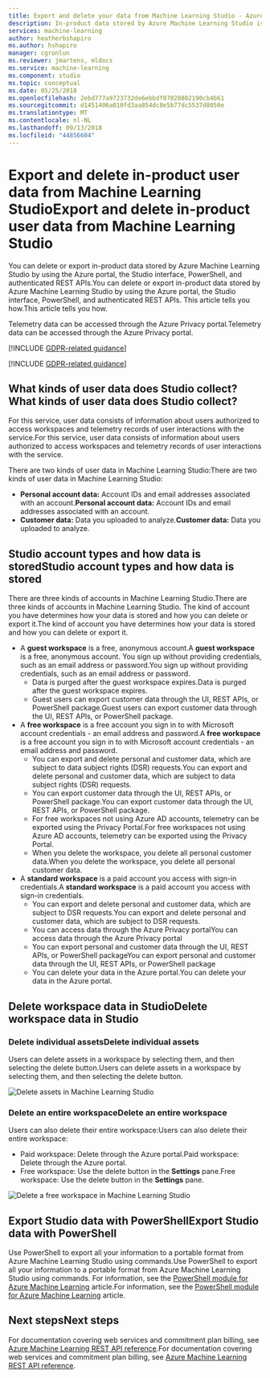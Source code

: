 ```yaml
---
title: Export and delete your data from Machine Learning Studio - Azure | Microsoft Docs
description: In-product data stored by Azure Machine Learning Studio is available for export and deletion through the Azure portal and also through authenticated REST APIs. Telemetry data can be accessed through the Azure Privacy Portal. This article shows you how.
services: machine-learning
author: heatherbshapiro
ms.author: hshapiro
manager: cgronlun
ms.reviewer: jmartens, mldocs
ms.service: machine-learning
ms.component: studio
ms.topic: conceptual
ms.date: 05/25/2018
ms.openlocfilehash: 2ebd777a9723732de6ebbdf07020802190cb4b61
ms.sourcegitcommit: d1451406a010fd3aa854dc8e5b77dc5537d8050e
ms.translationtype: MT
ms.contentlocale: nl-NL
ms.lasthandoff: 09/13/2018
ms.locfileid: "44856604"
---
```

# <a name="export-and-delete-in-product-user-data-from-machine-learning-studio"></a><span data-ttu-id="b5c92-105">Export and delete in-product user data from Machine Learning Studio</span><span class="sxs-lookup"><span data-stu-id="b5c92-105">Export and delete in-product user data from Machine Learning Studio</span></span>

<span data-ttu-id="b5c92-106">You can delete or export in-product data stored by Azure Machine Learning Studio by using the Azure portal, the Studio interface, PowerShell, and authenticated REST APIs.</span><span class="sxs-lookup"><span data-stu-id="b5c92-106">You can delete or export in-product data stored by Azure Machine Learning Studio by using the Azure portal, the Studio interface, PowerShell, and authenticated REST APIs.</span></span> <span data-ttu-id="b5c92-107">This article tells you how.</span><span class="sxs-lookup"><span data-stu-id="b5c92-107">This article tells you how.</span></span> 

<span data-ttu-id="b5c92-108">Telemetry data can be accessed through the Azure Privacy portal.</span><span class="sxs-lookup"><span data-stu-id="b5c92-108">Telemetry data can be accessed through the Azure Privacy portal.</span></span> 

[!INCLUDE [GDPR-related guidance](../../../includes/gdpr-dsr-and-stp-note.md)]

[!INCLUDE [GDPR-related guidance](../../../includes/gdpr-intro-sentence.md)]

## <a name="what-kinds-of-user-data-does-studio-collect"></a><span data-ttu-id="b5c92-109">What kinds of user data does Studio collect?</span><span class="sxs-lookup"><span data-stu-id="b5c92-109">What kinds of user data does Studio collect?</span></span>

<span data-ttu-id="b5c92-110">For this service, user data consists of information about users authorized to access workspaces and telemetry records of user interactions with the service.</span><span class="sxs-lookup"><span data-stu-id="b5c92-110">For this service, user data consists of information about users authorized to access workspaces and telemetry records of user interactions with the service.</span></span>

<span data-ttu-id="b5c92-111">There are two kinds of user data in Machine Learning Studio:</span><span class="sxs-lookup"><span data-stu-id="b5c92-111">There are two kinds of user data in Machine Learning Studio:</span></span>
- <span data-ttu-id="b5c92-112">**Personal account data:** Account IDs and email addresses associated with an account.</span><span class="sxs-lookup"><span data-stu-id="b5c92-112">**Personal account data:** Account IDs and email addresses associated with an account.</span></span>
- <span data-ttu-id="b5c92-113">**Customer data:** Data you uploaded to analyze.</span><span class="sxs-lookup"><span data-stu-id="b5c92-113">**Customer data:** Data you uploaded to analyze.</span></span>

## <a name="studio-account-types-and-how-data-is-stored"></a><span data-ttu-id="b5c92-114">Studio account types and how data is stored</span><span class="sxs-lookup"><span data-stu-id="b5c92-114">Studio account types and how data is stored</span></span>

<span data-ttu-id="b5c92-115">There are three kinds of accounts in Machine Learning Studio.</span><span class="sxs-lookup"><span data-stu-id="b5c92-115">There are three kinds of accounts in Machine Learning Studio.</span></span> <span data-ttu-id="b5c92-116">The kind of account you have determines how your data is stored and how you can delete or export it.</span><span class="sxs-lookup"><span data-stu-id="b5c92-116">The kind of account you have determines how your data is stored and how you can delete or export it.</span></span>

- <span data-ttu-id="b5c92-117">A **guest workspace** is a free, anonymous account.</span><span class="sxs-lookup"><span data-stu-id="b5c92-117">A **guest workspace** is a free, anonymous account.</span></span> <span data-ttu-id="b5c92-118">You sign up without providing credentials, such as an email address or password.</span><span class="sxs-lookup"><span data-stu-id="b5c92-118">You sign up without providing credentials, such as an email address or password.</span></span>
    -  <span data-ttu-id="b5c92-119">Data is purged after the guest workspace expires.</span><span class="sxs-lookup"><span data-stu-id="b5c92-119">Data is purged after the guest workspace expires.</span></span>
    - <span data-ttu-id="b5c92-120">Guest users can export customer data through the UI, REST APIs, or PowerShell package.</span><span class="sxs-lookup"><span data-stu-id="b5c92-120">Guest users can export customer data through the UI, REST APIs, or PowerShell package.</span></span>
- <span data-ttu-id="b5c92-121">A **free workspace** is a free account you sign in to with Microsoft account credentials - an email address and password.</span><span class="sxs-lookup"><span data-stu-id="b5c92-121">A **free workspace** is a free account you sign in to with Microsoft account credentials - an email address and password.</span></span>
    - <span data-ttu-id="b5c92-122">You can export and delete personal and customer data, which are subject to data subject rights (DSR) requests.</span><span class="sxs-lookup"><span data-stu-id="b5c92-122">You can export and delete personal and customer data, which are subject to data subject rights (DSR) requests.</span></span>
    - <span data-ttu-id="b5c92-123">You can export customer data through the UI, REST APIs, or PowerShell package.</span><span class="sxs-lookup"><span data-stu-id="b5c92-123">You can export customer data through the UI, REST APIs, or PowerShell package.</span></span>
    - <span data-ttu-id="b5c92-124">For free workspaces not using Azure AD accounts, telemetry can be exported using the Privacy Portal.</span><span class="sxs-lookup"><span data-stu-id="b5c92-124">For free workspaces not using Azure AD accounts, telemetry can be exported using the Privacy Portal.</span></span>
    - <span data-ttu-id="b5c92-125">When you delete the workspace, you delete all personal customer data.</span><span class="sxs-lookup"><span data-stu-id="b5c92-125">When you delete the workspace, you delete all personal customer data.</span></span>
- <span data-ttu-id="b5c92-126">A **standard workspace** is a paid account you access with sign-in credentials.</span><span class="sxs-lookup"><span data-stu-id="b5c92-126">A **standard workspace** is a paid account you access with sign-in credentials.</span></span>
    - <span data-ttu-id="b5c92-127">You can export and delete personal and customer data, which are subject to DSR requests.</span><span class="sxs-lookup"><span data-stu-id="b5c92-127">You can export and delete personal and customer data, which are subject to DSR requests.</span></span>
    - <span data-ttu-id="b5c92-128">You can access data through the Azure Privacy portal</span><span class="sxs-lookup"><span data-stu-id="b5c92-128">You can access data through the Azure Privacy portal</span></span>
    - <span data-ttu-id="b5c92-129">You can export personal and customer data through the UI, REST APIs, or PowerShell package</span><span class="sxs-lookup"><span data-stu-id="b5c92-129">You can export personal and customer data through the UI, REST APIs, or PowerShell package</span></span>
    - <span data-ttu-id="b5c92-130">You can delete your data in the Azure portal.</span><span class="sxs-lookup"><span data-stu-id="b5c92-130">You can delete your data in the Azure portal.</span></span>

## <a name="delete-workspace-data-in-studio"></a><span data-ttu-id="b5c92-131">Delete workspace data in Studio</span><span class="sxs-lookup"><span data-stu-id="b5c92-131">Delete workspace data in Studio</span></span> 

### <a name="delete-individual-assets"></a><span data-ttu-id="b5c92-132">Delete individual assets</span><span class="sxs-lookup"><span data-stu-id="b5c92-132">Delete individual assets</span></span>

<span data-ttu-id="b5c92-133">Users can delete assets in a workspace by selecting them, and then selecting the delete button.</span><span class="sxs-lookup"><span data-stu-id="b5c92-133">Users can delete assets in a workspace by selecting them, and then selecting the delete button.</span></span>

![Delete assets in Machine Learning Studio](./media/export-delete-personal-data-dsr/delete-studio-asset.png)

### <a name="delete-an-entire-workspace"></a><span data-ttu-id="b5c92-135">Delete an entire workspace</span><span class="sxs-lookup"><span data-stu-id="b5c92-135">Delete an entire workspace</span></span>

<span data-ttu-id="b5c92-136">Users can also delete their entire workspace:</span><span class="sxs-lookup"><span data-stu-id="b5c92-136">Users can also delete their entire workspace:</span></span>
- <span data-ttu-id="b5c92-137">Paid workspace: Delete through the Azure portal.</span><span class="sxs-lookup"><span data-stu-id="b5c92-137">Paid workspace: Delete through the Azure portal.</span></span>
- <span data-ttu-id="b5c92-138">Free workspace: Use the delete button in the **Settings** pane.</span><span class="sxs-lookup"><span data-stu-id="b5c92-138">Free workspace: Use the delete button in the **Settings** pane.</span></span>

![Delete a free workspace in Machine Learning Studio](./media/export-delete-personal-data-dsr/delete-studio-data-workspace.png)
 
## <a name="export-studio-data-with-powershell"></a><span data-ttu-id="b5c92-140">Export Studio data with PowerShell</span><span class="sxs-lookup"><span data-stu-id="b5c92-140">Export Studio data with PowerShell</span></span>
<span data-ttu-id="b5c92-141">Use PowerShell to export all your information to a portable format from Azure Machine Learning Studio using commands.</span><span class="sxs-lookup"><span data-stu-id="b5c92-141">Use PowerShell to export all your information to a portable format from Azure Machine Learning Studio using commands.</span></span> <span data-ttu-id="b5c92-142">For information, see the [PowerShell module for Azure Machine Learning](powershell-module.md) article.</span><span class="sxs-lookup"><span data-stu-id="b5c92-142">For information, see the [PowerShell module for Azure Machine Learning](powershell-module.md) article.</span></span>

## <a name="next-steps"></a><span data-ttu-id="b5c92-143">Next steps</span><span class="sxs-lookup"><span data-stu-id="b5c92-143">Next steps</span></span>

<span data-ttu-id="b5c92-144">For documentation covering web services and commitment plan billing, see [Azure Machine Learning REST API reference](https://docs.microsoft.com/rest/api/machinelearning/).</span><span class="sxs-lookup"><span data-stu-id="b5c92-144">For documentation covering web services and commitment plan billing, see [Azure Machine Learning REST API reference](https://docs.microsoft.com/rest/api/machinelearning/).</span></span> 
